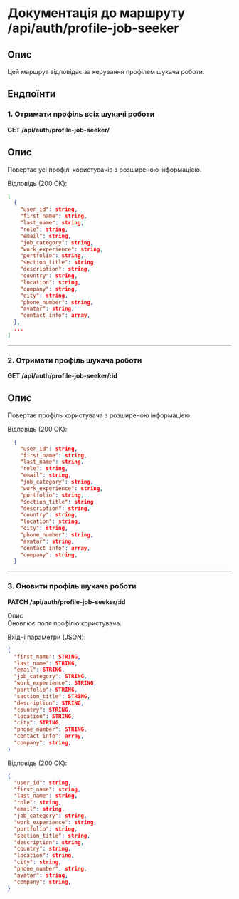 # Документація до маршруту /api/auth/profile-job-seeker

## Опис

Цей маршрут відповідає за керування профілем шукача роботи.

## Ендпоїнти

### 1. Отримати профіль всіх шукачі роботи

**GET /api/auth/profile-job-seeker/**

## Опис

Повертає усі профілі користувачів з розширеною інформацією.

Відповідь (200 OK):

```json
[
  {
    "user_id": string,
    "first_name": string,
    "last_name": string,
    "role": string,
    "email": string,
    "job_category": string,
    "work_experience": string,
    "portfolio": string,
    "section_title": string,
    "description": string,
    "country": string,
    "location": string,
    "company": string,
    "city": string,
    "phone_number": string,
    "avatar": string,
    "contact_info": array,
  },
  ...
]
```

---

### 2. Отримати профіль шукача роботи

**GET /api/auth/profile-job-seeker/:id**

## Опис

Повертає профіль користувача з розширеною інформацією.

Відповідь (200 OK):

```json
  {
    "user_id": string,
    "first_name": string,
    "last_name": string,
    "role": string,
    "email": string,
    "job_category": string,
    "work_experience": string,
    "portfolio": string,
    "section_title": string,
    "description": string,
    "country": string,
    "location": string,
    "city": string,
    "phone_number": string,
    "avatar": string,
    "contact_info": array,
    "company": string,
  }
```

---

### 3. Оновити профіль шукача роботи

**PATCH /api/auth/profile-job-seeker/:id**

Опис  
Оновлює поля профілю користувача.

Вхідні параметри (JSON):

```json
{
  "first_name": STRING,
  "last_name": STRING,
  "email": STRING,
  "job_category": STRING,
  "work_experience": STRING,
  "portfolio": STRING,
  "section_title": STRING,
  "description": STRING,
  "country": STRING,
  "location": STRING,
  "city": STRING,
  "phone_number": STRING,
  "contact_info": array,
  "company": string,
}
```

Відповідь (200 OK):

```json
{
  "user_id": string,
  "first_name": string,
  "last_name": string,
  "role": string,
  "email": string,
  "job_category": string,
  "work_experience": string,
  "portfolio": string,
  "section_title": string,
  "description": string,
  "country": string,
  "location": string,
  "city": string,
  "phone_number": string,
  "avatar": string,
  "company": string,
}
```

